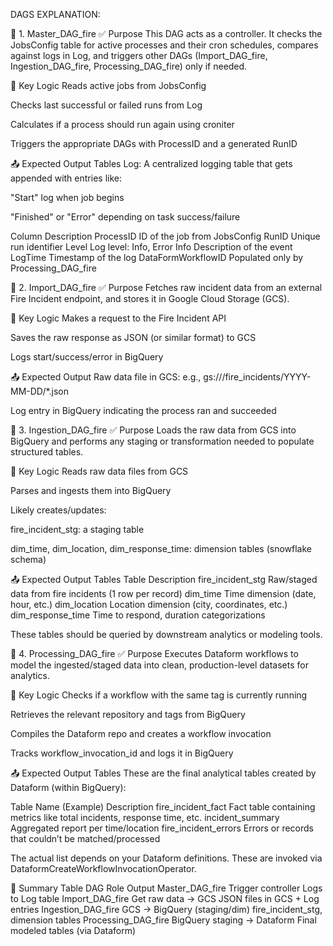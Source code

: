 DAGS EXPLANATION:


🔷 1. Master_DAG_fire
✅ Purpose
This DAG acts as a controller. It checks the JobsConfig table for active processes and their cron schedules, compares against logs in Log, and triggers other DAGs (Import_DAG_fire, Ingestion_DAG_fire, Processing_DAG_fire) only if needed.

🔁 Key Logic
Reads active jobs from JobsConfig

Checks last successful or failed runs from Log

Calculates if a process should run again using croniter

Triggers the appropriate DAGs with ProcessID and a generated RunID

📤 Expected Output Tables
Log: A centralized logging table that gets appended with entries like:

"Start" log when job begins

"Finished" or "Error" depending on task success/failure

Column	           Description
ProcessID	       ID of the job from JobsConfig
RunID	           Unique run identifier
Level	           Log level: Info, Error
Info	           Description of the event
LogTime	           Timestamp of the log
DataFormWorkflowID Populated only by Processing_DAG_fire

🔷 2. Import_DAG_fire
✅ Purpose
Fetches raw incident data from an external Fire Incident endpoint, and stores it in Google Cloud Storage (GCS).

🔁 Key Logic
Makes a request to the Fire Incident API

Saves the raw response as JSON (or similar format) to GCS

Logs start/success/error in BigQuery

📤 Expected Output
Raw data file in GCS: e.g., gs://<bucket>/fire_incidents/YYYY-MM-DD/*.json

Log entry in BigQuery indicating the process ran and succeeded

🔷 3. Ingestion_DAG_fire
✅ Purpose
Loads the raw data from GCS into BigQuery and performs any staging or transformation needed to populate structured tables.

🔁 Key Logic
Reads raw data files from GCS

Parses and ingests them into BigQuery

Likely creates/updates:

fire_incident_stg: a staging table

dim_time, dim_location, dim_response_time: dimension tables (snowflake schema)

📤 Expected Output Tables
Table	              Description
fire_incident_stg	  Raw/staged data from fire incidents (1 row per record)
dim_time              Time dimension (date, hour, etc.)
dim_location	      Location dimension (city, coordinates, etc.)
dim_response_time	  Time to respond, duration categorizations

These tables should be queried by downstream analytics or modeling tools.

🔷 4. Processing_DAG_fire
✅ Purpose
Executes Dataform workflows to model the ingested/staged data into clean, production-level datasets for analytics.

🔁 Key Logic
Checks if a workflow with the same tag is currently running

Retrieves the relevant repository and tags from BigQuery

Compiles the Dataform repo and creates a workflow invocation

Tracks workflow_invocation_id and logs it in BigQuery

📤 Expected Output Tables
These are the final analytical tables created by Dataform (within BigQuery):

Table Name (Example)	     Description
fire_incident_fact	         Fact table containing metrics like total incidents, response time, etc.
incident_summary	         Aggregated report per time/location
fire_incident_errors	     Errors or records that couldn’t be matched/processed

The actual list depends on your Dataform definitions. These are invoked via DataformCreateWorkflowInvocationOperator.

🧠 Summary Table
DAG	                    Role	                      Output
Master_DAG_fire	        Trigger controller	          Logs to Log table
Import_DAG_fire	        Get raw data → GCS	          JSON files in GCS + Log entries
Ingestion_DAG_fire	    GCS → BigQuery (staging/dim)  fire_incident_stg, dimension tables
Processing_DAG_fire	    BigQuery staging → Dataform	  Final modeled tables (via Dataform)